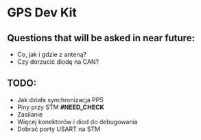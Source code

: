 # GPS Dev Kit
## Questions that will be asked in near future:
- Co, jak i gdzie z anteną?
- Czy dorzucić diodę na CAN?

## TODO:
- Jak działa synchronizacja PPS
- Piny przy STM **#NEED_CHECK**
- Zasilanie
- Więcej konektorów i diod do debugowania
- Dobrać porty USART na STM

